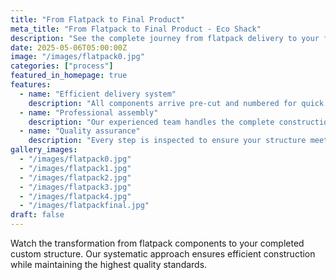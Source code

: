 ```yaml
---
title: "From Flatpack to Final Product"
meta_title: "From Flatpack to Final Product - Eco Shack"
description: "See the complete journey from flatpack delivery to your finished custom structure. Our streamlined process ensures quality construction every step of the way."
date: 2025-05-06T05:00:00Z
image: "/images/flatpack0.jpg"
categories: ["process"]
featured_in_homepage: true
features:
  - name: "Efficient delivery system"
    description: "All components arrive pre-cut and numbered for quick identification and assembly."
  - name: "Professional assembly"
    description: "Our experienced team handles the complete construction process with precision and care."
  - name: "Quality assurance"
    description: "Every step is inspected to ensure your structure meets our high standards and your expectations."
gallery_images:
  - "/images/flatpack0.jpg"
  - "/images/flatpack1.jpg"
  - "/images/flatpack2.jpg"
  - "/images/flatpack3.jpg"
  - "/images/flatpack4.jpg"
  - "/images/flatpackfinal.jpg"
draft: false
---
```


Watch the transformation from flatpack components to your completed custom structure. Our systematic approach ensures efficient construction while maintaining the highest quality standards.